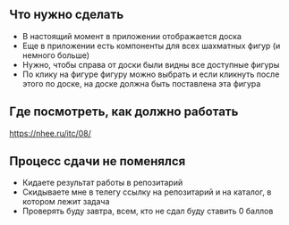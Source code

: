 ## Что нужно сделать

 * В настоящий момент в приложении отображается доска
 * Еще в приложении есть компоненты для всех шахматных фигур (и немного больше)
 * Нужно, чтобы справа от доски были видны все доступные фигуры
 * По клику на фигуре фигуру можно выбрать и если кликнуть после этого по доске, на доске должна быть поставлена эта фигура

## Где посмотреть, как должно работать

 https://nhee.ru/itc/08/

## Процесс сдачи не поменялся

 * Кидаете результат работы в репозитарий
 * Скидываете мне в телегу ссылку на репозитарий и на каталог, в котором лежит задача
 * Проверять буду завтра, всем, кто не сдал буду ставить 0 баллов
